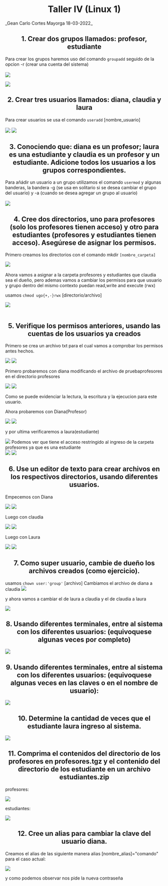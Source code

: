 <h1 align="center">Taller IV (Linux 1)</h1>
_Gean Carlo Cortes Mayorga 18-03-2022_

<h2 align="center"> 1. Crear dos grupos llamados: profesor, estudiante </h2>

Para crear los grupos haremos uso del comando `groupadd` seguido de la opcion -r (crear una cuenta del sistema) <br></br>
<img src="./img/Screenshot_1.png"/>

<img src="./img/Screenshot_2.png"/>

<h2 align="center"> 2. Crear tres usuarios llamados: diana, claudia y laura</h2>

Para crear usuarios se usa el comando `useradd` [nombre_usuario] <br></br>
<img src="./img/Screenshot_3.png"/>
<img src="./img/Screenshot_4.png"/>

<h2 align="center"> 3. Conociendo que: diana es un profesor; laura es una estudiante y
claudia es un profesor y un estudiante.
Adicione todos los usuarios a los grupos correspondientes.</h2>

Para añádir un usuario a un grupo utilizamos el comando `usermod` y algunas banderas, la bandera -g (se usa en solitario si se desea cambiar el grupo del usuario) y -a (cuando se desea agregar un grupo al usuario) <br></br>
<img src="./img/Screenshot_5.png"/>

<h2 align="center"> 4. Cree dos directorios, uno para profesores (solo los profesores tienen acceso) y otro para
estudiantes (profesores y estudiantes tienen acceso). Asegúrese de asignar los permisos.</h2>

Primero creamos los directorios con el comando mkdir `[nombre_carpeta]`

<img src="./img/Screenshot_6.png"/></br></br>
Ahora vamos a asignar a la carpeta profesores y estudiantes que claudia sea el dueño, pero ademas vamos a cambiar los permisos para que usuario y grupo dentro del mismo contexto puedan read,write and execute (rwx)

usamos `chmod ugo{+,-}rwx` [directorio/archivo]

<img src="./img/Screenshot_7.png"/></br></br>

<h2 align="center"> 5. Verifique los permisos anteriores, usando las cuentas de los usuarios ya creados</h2>

Primero se crea un archivo txt para el cual vamos a comprobar los permisos antes hechos.

<img src="./img/Screenshot_8.png"/>
<img src="./img/Screenshot_9.png"/>

Primero probaremos con diana modificando el archivo de pruebaprofesores en el directorio profesores

<img src="./img/Screenshot_10.png"/>
<img src="./img/Screenshot_11.png"/>

Como se puede evidenciar la lectura, la escritura y la ejecucion para este usuario.

Ahora probaremos con Diana(Profesor)

<img src="./img/Screenshot_12.png"/>
<img src="./img/Screenshot_13.png"/>

y por ultima verificaremos a laura(estudiante)

<img src="./img/Screenshot_14.png"/>
Podemos ver que tiene el acceso restringido al ingreso de la carpeta profesores ya que es una estudiante</br>

<img src="./img/Screenshot_15.png"/>
<img src="./img/Screenshot_16.png"/>

<h2 align="center"> 6. Use un editor de texto para crear archivos en los respectivos directorios, usando
diferentes usuarios.</h2>

Empecemos con Diana

<img src="./img/Screenshot_17.png"/>
<img src="./img/Screenshot_18.png"/>

Luego con claudia

<img src="./img/Screenshot_19.png"/>
<img src="./img/Screenshot_20.png"/>

Luego con Laura

<img src="./img/Screenshot_21.png"/>
<img src="./img/Screenshot_22.png"/>


<h2 align="center"> 7. Como super usuario, cambie de dueño los archivos creados (como ejercicio).</h2>


usamos `chown user:'group'` [archivo]
Cambiamos el archivo de diana a claudia
<img src="./img/Screenshot_23.png"/>


y ahora vamos a cambiar el de laura a claudia y el de claudia a laura

<img src="./img/Screenshot_24.png"/>


<h2 align="center"> 8. Usando diferentes terminales, entre al sistema con los diferentes usuarios:
(equivoquese algunas veces por completo)</h2>

<img src="./img/Screenshot_25.png"/>

<h2 align="center"> 9. Usando diferentes terminales, entre al sistema con los diferentes usuarios:
(equivoquese algunas veces en las claves o en el nombre de usuario):</h2>

<img src="./img/Screenshot_26.png"/>

<h2 align="center"> 10. Determine la cantidad de veces que el estudiante laura ingreso al sistema.</h2>


<img src="./img/Screenshot_27.png"/>

<h2 align="center"> 11. Comprima el contenidos del directorio de los profesores en profesores.tgz y
el contenido del directorio de los estudiante en un archivo estudiantes.zip</h2>

profesores:

<img src="./img/Screenshot_29.png"/>

estudiantes:

<img src="./img/Screenshot_28.png"/>



<h2 align="center"> 12. Cree un alias para cambiar la clave del usuario diana.</h2>

Creamos el alias de las siguiente manera alias [nombre_alias]="comando" para el caso actual:

<img src="./img/Screenshot_30.png"/>

y como podemos observar nos pide la nueva contraseña



